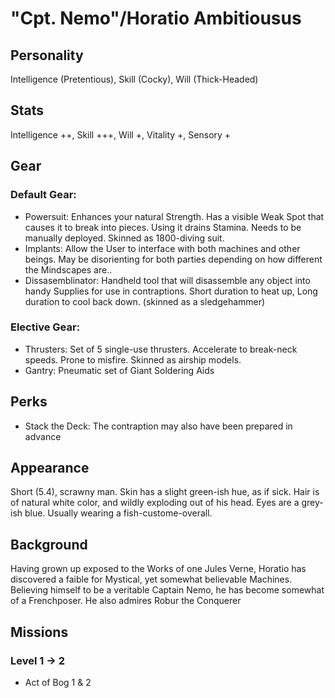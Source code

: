 # "Cpt. Nemo"/Horatio Ambitiousus

## Personality
Intelligence (Pretentious), Skill (Cocky), Will (Thick-Headed)

## Stats

Intelligence ++, Skill +++, Will +, Vitality +, Sensory + 

## Gear


### Default Gear: 
- Powersuit: Enhances your natural Strength. Has a visible Weak Spot that causes it to break into pieces. Using it drains Stamina. Needs to be manually deployed. Skinned as 1800-diving suit.
- Implants: Allow the User to interface with both machines and other beings. May be disorienting for both parties depending on how different the Mindscapes are..
- Dissasemblinator: Handheld tool that will disassemble any object into handy Supplies for use in contraptions. Short duration to heat up, Long duration to cool back down. (skinned as a sledgehammer)

### Elective Gear:

- Thrusters: Set of 5 single-use thrusters. Accelerate to break-neck speeds. Prone to misfire. Skinned as airship models.
- Gantry: Pneumatic set of Giant Soldering Aids

## Perks

- Stack the Deck: The contraption may also have been prepared in advance

## Appearance

Short (5.4), scrawny man. Skin has a slight green-ish hue, as if sick. Hair is of natural white color, and wildly exploding out of his head. Eyes are a grey-ish blue. Usually wearing a fish-custome-overall.

##  Background

Having grown up exposed to the Works of one Jules Verne, Horatio has discovered a faible for Mystical, yet somewhat believable Machines.
Believing himself to be a veritable Captain Nemo, he has become somewhat of a Frenchposer.
He also admires Robur the Conquerer

## Missions
### Level 1 -> 2 
- Act of Bog 1 & 2

